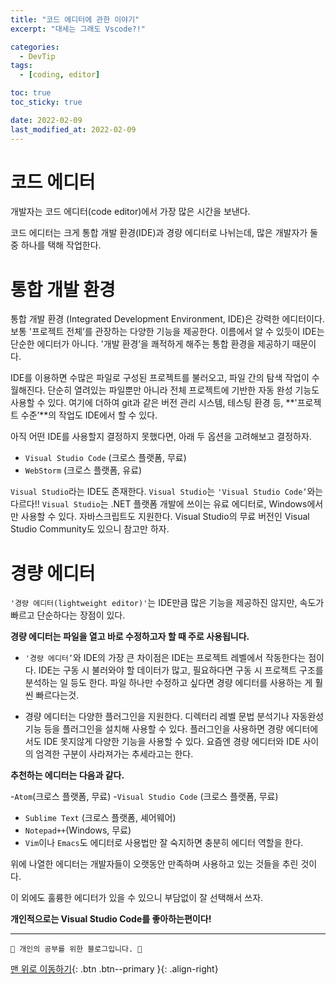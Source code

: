 ```yaml
---
title: "코드 에디터에 관한 이야기"
excerpt: "대세는 그래도 Vscode?!"

categories:
  - DevTip
tags:
  - [coding, editor]

toc: true
toc_sticky: true

date: 2022-02-09
last_modified_at: 2022-02-09
---
```


# 코드 에디터

개발자는 코드 에디터(code editor)에서 가장 많은 시간을 보낸다.

코드 에디터는 크게 통합 개발 환경(IDE)과 경량 에디터로 나뉘는데, 많은 개발자가 둘 중 하나를 택해 작업한다.

# 통합 개발 환경

통합 개발 환경 (Integrated Development Environment, IDE)은 강력한 에디터이다. 보통 '프로젝트 전체’를 관장하는 다양한 기능을 제공한다. 이름에서 알 수 있듯이 IDE는 단순한 에디터가 아니다. '개발 환경’을 쾌적하게 해주는 통합 환경을 제공하기 때문이다.

IDE를 이용하면 수많은 파일로 구성된 프로젝트를 불러오고, 파일 간의 탐색 작업이 수월해진다. 단순히 열려있는 파일뿐만 아니라 전체 프로젝트에 기반한 자동 완성 기능도 사용할 수 있다. 여기에 더하여 git과 같은 버전 관리 시스템, 테스팅 환경 등, **'프로젝트 수준’**의 작업도 IDE에서 할 수 있다.

아직 어떤 IDE를 사용할지 결정하지 못했다면, 아래 두 옵션을 고려해보고 결정하자.

- `Visual Studio Code` (크로스 플랫폼, 무료)
- `WebStorm` (크로스 플랫폼, 유료)

`Visual Studio`라는 IDE도 존재한다. `Visual Studio`는 `'Visual Studio Code’`와는 다르다!! `Visual Studio`는 .NET 플랫폼 개발에 쓰이는 유료 에디터로, Windows에서만 사용할 수 있다. 자바스크립트도 지원한다. Visual Studio의 무료 버전인 Visual Studio Community도 있으니 참고만 하자.

# 경량 에디터

`'경량 에디터(lightweight editor)'`는 IDE만큼 많은 기능을 제공하진 않지만, 속도가 빠르고 단순하다는 장점이 있다.

**경량 에디터는 파일을 열고 바로 수정하고자 할 때 주로 사용됩니다.**

- `'경량 에디터’`와 IDE의 가장 큰 차이점은 IDE는 프로젝트 레벨에서 작동한다는 점이다. IDE는 구동 시 불러와야 할 데이터가 많고, 필요하다면 구동 시 프로젝트 구조를 분석하는 일 등도 한다. 파일 하나만 수정하고 싶다면 경량 에디터를 사용하는 게 훨씬 빠르다는것.

- 경량 에디터는 다양한 플러그인을 지원한다. 디렉터리 레벨 문법 분석기나 자동완성기능 등을 플러그인을 설치해 사용할 수 있다. 플러그인을 사용하면 경량 에디터에서도 IDE 못지않게 다양한 기능을 사용할 수 있다. 요즘엔 경량 에디터와 IDE 사이의 엄격한 구분이 사라져가는 추세라고는 한다.

**추천하는 에디터는 다음과 같다.**

-`Atom`(크로스 플랫폼, 무료) -`Visual Studio Code` (크로스 플랫폼, 무료)

- `Sublime Text` (크로스 플랫폼, 셰어웨어)
- `Notepad++`(Windows, 무료)
- `Vim`이나 `Emacs`도 에디터로 사용법만 잘 숙지하면 충분히 에디터 역할을 한다.

위에 나열한 에디터는 개발자들이 오랫동안 만족하며 사용하고 있는 것들을 추린 것이다.

이 외에도 훌륭한 에디터가 있을 수 있으니 부담없이 잘 선택해서 쓰자.

**개인적으로는 Visual Studio Code를 좋아하는편이다!**

---

    🐶 개인의 공부를 위한 블로그입니다. 🐶

[맨 위로 이동하기](#){: .btn .btn--primary }{: .align-right}
